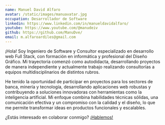 ```yaml
---
name: Manuel David Alfaro
avatar: /static/images/manuavatar.jpg
occupation: Desarrollador de Software
linkedin: https://www.linkedin.com/in/manueldavidalfaro/
youtube: https://www.youtube.com/@manudeiv
github: https://github.com/ManuDve/
email: m.alfaroardiles@gmail.com
---
```


¡Hola! Soy Ingeniero de Software y Consultor especializado en desarrollo web Full Stack, con formación en informática y profesional del Diseño Gráfico. Mi trayectoria comenzó como autodidacta, desarrollando proyectos de manera independiente y actualmente trabajo realizando consultorías a equipos multidisciplinarios de distintos rubros.

He tenido la oportunidad de participar en proyectos para los sectores de banca, minería y tecnología, desarrollando aplicaciones web robustas y contribuyendo a soluciones innovadoras con herramientas como la inteligencia artificial. Mi enfoque combina habilidades técnicas sólidas, una comunicación efectiva y un compromiso con la calidad y el diseño, lo que me permite transformar ideas en productos funcionales y escalables.

¿Estás interesado en colaborar conmigo? <a href="mailto:m.alfaroardiles@gmail.com">¡Hablemos!</a>
